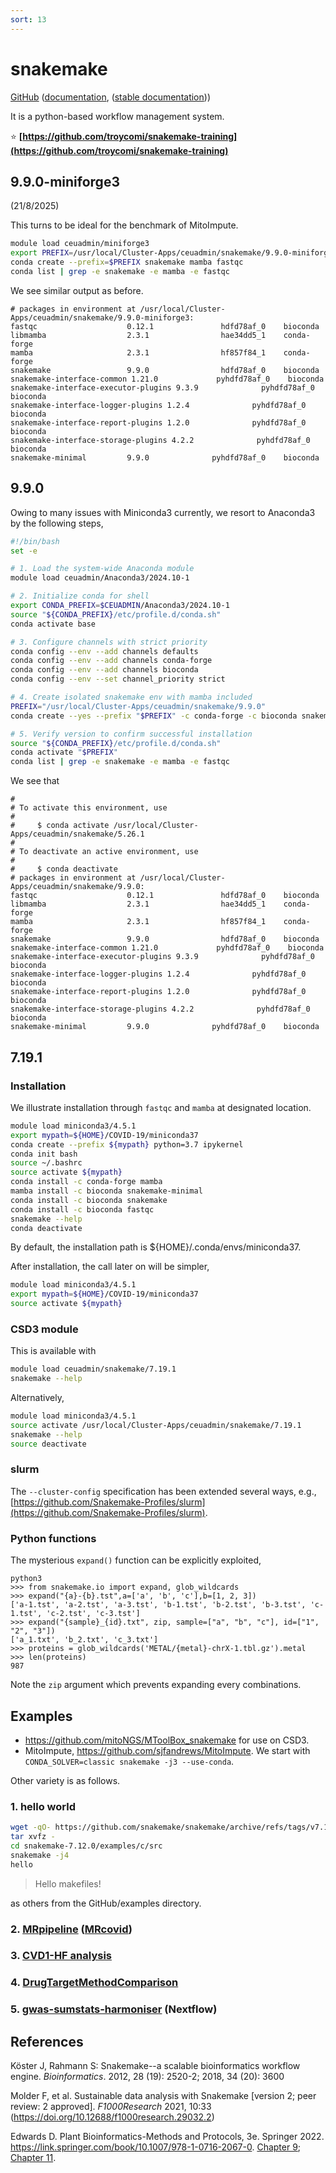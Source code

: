 ```yaml
---
sort: 13
---
```


# snakemake

[GitHub](https://github.com/snakemake/snakemake) ([documentation](https://snakemake.github.io/), ([stable documentation](https://snakemake.readthedocs.io/en/stable/)))

It is a python-based workflow management system.

:star: **[https://github.com/troycomi/snakemake-training](https://github.com/troycomi/snakemake-training)**

## 9.9.0-miniforge3

(21/8/2025)

This turns to be ideal for the benchmark of MitoImpute.

```bash
module load ceuadmin/miniforge3
export PREFIX=/usr/local/Cluster-Apps/ceuadmin/snakemake/9.9.0-miniforge3
conda create --prefix=$PREFIX snakemake mamba fastqc
conda list | grep -e snakemake -e mamba -e fastqc
```

We see similar output as before.

```
# packages in environment at /usr/local/Cluster-Apps/ceuadmin/snakemake/9.9.0-miniforge3:
fastqc                    0.12.1               hdfd78af_0    bioconda
libmamba                  2.3.1                hae34dd5_1    conda-forge
mamba                     2.3.1                hf857f84_1    conda-forge
snakemake                 9.9.0                hdfd78af_0    bioconda
snakemake-interface-common 1.21.0             pyhdfd78af_0    bioconda
snakemake-interface-executor-plugins 9.3.9              pyhdfd78af_0    bioconda
snakemake-interface-logger-plugins 1.2.4              pyhdfd78af_0    bioconda
snakemake-interface-report-plugins 1.2.0              pyhdfd78af_0    bioconda
snakemake-interface-storage-plugins 4.2.2              pyhdfd78af_0    bioconda
snakemake-minimal         9.9.0              pyhdfd78af_0    bioconda
```

## 9.9.0

Owing to many issues with Miniconda3 currently, we resort to Anaconda3 by the following steps,

```bash
#!/bin/bash
set -e

# 1. Load the system-wide Anaconda module
module load ceuadmin/Anaconda3/2024.10-1

# 2. Initialize conda for shell
export CONDA_PREFIX=$CEUADMIN/Anaconda3/2024.10-1
source "${CONDA_PREFIX}/etc/profile.d/conda.sh"
conda activate base

# 3. Configure channels with strict priority
conda config --env --add channels defaults
conda config --env --add channels conda-forge
conda config --env --add channels bioconda
conda config --env --set channel_priority strict

# 4. Create isolated snakemake env with mamba included
PREFIX="/usr/local/Cluster-Apps/ceuadmin/snakemake/9.9.0"
conda create --yes --prefix "$PREFIX" -c conda-forge -c bioconda snakemake mamba fastqc

# 5. Verify version to confirm successful installation
source "${CONDA_PREFIX}/etc/profile.d/conda.sh"
conda activate "$PREFIX"
conda list | grep -e snakemake -e mamba -e fastqc
```

We see that

```
#
# To activate this environment, use
#
#     $ conda activate /usr/local/Cluster-Apps/ceuadmin/snakemake/5.26.1
#
# To deactivate an active environment, use
#
#     $ conda deactivate
# packages in environment at /usr/local/Cluster-Apps/ceuadmin/snakemake/9.9.0:
fastqc                    0.12.1               hdfd78af_0    bioconda
libmamba                  2.3.1                hae34dd5_1    conda-forge
mamba                     2.3.1                hf857f84_1    conda-forge
snakemake                 9.9.0                hdfd78af_0    bioconda
snakemake-interface-common 1.21.0             pyhdfd78af_0    bioconda
snakemake-interface-executor-plugins 9.3.9              pyhdfd78af_0    bioconda
snakemake-interface-logger-plugins 1.2.4              pyhdfd78af_0    bioconda
snakemake-interface-report-plugins 1.2.0              pyhdfd78af_0    bioconda
snakemake-interface-storage-plugins 4.2.2              pyhdfd78af_0    bioconda
snakemake-minimal         9.9.0              pyhdfd78af_0    bioconda
```

## 7.19.1

### Installation

We illustrate installation through `fastqc` and `mamba` at designated location.

```bash
module load miniconda3/4.5.1
export mypath=${HOME}/COVID-19/miniconda37
conda create --prefix ${mypath} python=3.7 ipykernel
conda init bash
source ~/.bashrc
source activate ${mypath}
conda install -c conda-forge mamba
mamba install -c bioconda snakemake-minimal
conda install -c bioconda snakemake
conda install -c bioconda fastqc
snakemake --help
conda deactivate
```

By default, the installation path is ${HOME}/.conda/envs/miniconda37.

After installation, the call later on will be simpler,

```bash
module load miniconda3/4.5.1
export mypath=${HOME}/COVID-19/miniconda37
source activate ${mypath}
```

### CSD3 module

This is available with

```bash
module load ceuadmin/snakemake/7.19.1
snakemake --help
```

Alternatively,

```bash
module load miniconda3/4.5.1
source activate /usr/local/Cluster-Apps/ceuadmin/snakemake/7.19.1
snakemake --help
source deactivate
```

### slurm

The `--cluster-config` specification has been extended several ways, e.g., [https://github.com/Snakemake-Profiles/slurm](https://github.com/Snakemake-Profiles/slurm).

### Python functions

The mysterious `expand()` function can be explicitly exploited,

```
python3
>>> from snakemake.io import expand, glob_wildcards
>>> expand("{a}-{b}.tst",a=['a', 'b', 'c'],b=[1, 2, 3])
['a-1.tst', 'a-2.tst', 'a-3.tst', 'b-1.tst', 'b-2.tst', 'b-3.tst', 'c-1.tst', 'c-2.tst', 'c-3.tst']
>>> expand("{sample}_{id}.txt", zip, sample=["a", "b", "c"], id=["1", "2", "3"])
['a_1.txt', 'b_2.txt', 'c_3.txt']
>>> proteins = glob_wildcards('METAL/{metal}-chrX-1.tbl.gz').metal
>>> len(proteins)
987
```

Note the `zip` argument which prevents expanding every combinations.

## Examples

- <https://github.com/mitoNGS/MToolBox_snakemake> for use on CSD3.
- MitoImpute, <https://github.com/sjfandrews/MitoImpute>. We start with `CONDA_SOLVER=classic snakemake -j3 --use-conda`.

Other variety is as follows.

### 1. hello world

```bash
wget -qO- https://github.com/snakemake/snakemake/archive/refs/tags/v7.12.0.tar.gz | \
tar xvfz -
cd snakemake-7.12.0/examples/c/src
snakemake -j4
hello
```

> Hello makefiles!

as others from the GitHub/examples directory.

### 2. [MRpipeline](https://github.com/marcoralab/MRPipeline) ([MRcovid](https://github.com/marcoralab/MRcovid))

### 3. [CVD1-HF analysis](https://github.com/alhenry/cvd1-hf)

### 4. [DrugTargetMethodComparison](https://github.com/masadler/DrugTargetMethodComparison)

### 5. [gwas-sumstats-harmoniser](https://github.com/EBISPOT/gwas-sumstats-harmoniser) (Nextflow)

## References

Köster J, Rahmann S: Snakemake--a scalable bioinformatics workflow engine. _Bioinformatics_. 2012, 28 (19): 2520-2; 2018, 34 (20): 3600

Molder F, et al. Sustainable data analysis with Snakemake [version 2; peer review: 2 approved]. _F1000Research_ 2021, 10:33 (<https://doi.org/10.12688/f1000research.29032.2>)

Edwards D. Plant Bioinformatics-Methods and Protocols, 3e. Springer 2022. <https://link.springer.com/book/10.1007/978-1-0716-2067-0>. [Chapter 9](https://link.springer.com/protocol/10.1007/978-1-0716-2067-0_9); [Chapter 11](https://link.springer.com/protocol/10.1007/978-1-0716-2067-0_11).
